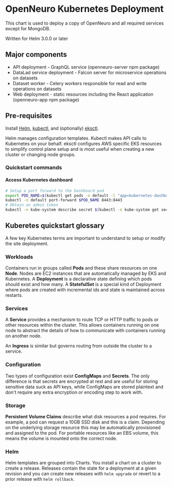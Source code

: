 # OpenNeuro Kubernetes Deployment

This chart is used to deploy a copy of OpenNeuro and all required services except for MongoDB.

Written for Helm 3.0.0 or later

## Major components

* API deployment - GraphQL service (openneuro-server npm package)
* DataLad service deployment - Falcon server for microservice operations on datasets
* Dataset worker - Celery workers responsible for read and write operations on datasets
* Web deployment - static resources including the React application (openneuro-app npm package)

## Pre-requisites

Install [Helm](https://helm.sh/), [kubectl](https://kubernetes.io/docs/tasks/tools/install-kubectl/), and (optionally) [eksctl](https://eksctl.io/).

Helm manages configuration templates. Kubectl makes API calls to Kubernetes on your behalf. eksctl configures AWS specific EKS resources to simplify control plane setup and is most useful when creating a new cluster or changing node groups.

### Quickstart commands

#### Access Kubernetes dashboard

```bash
# Setup a port forward to the Dashboard pod
export POD_NAME=$(kubectl get pods -n default -l "app=kubernetes-dashboard,release=dashboard" -o jsonpath="{.items[0].metadata.name}")
kubectl -n default port-forward $POD_NAME 8443:8443
# Obtain an admin token
kubectl -n kube-system describe secret $(kubectl -n kube-system get secret | grep eks-admin | awk '{print $1}')
```

## Kuberetes quickstart glossary

A few key Kubernetes terms are important to understand to setup or modify the site deployment.

### Workloads 

Containers run in groups called **Pods** and these share resources on one **Node**. Nodes are EC2 instances that are automatically managed by EKS and Kubernetes. A **Deployment** is a declarative state defining which pods should exist and how many. A **StatefulSet** is a special kind of Deployment where pods are created with incremental ids and state is maintained across restarts.

### Services

A **Service** provides a mechanism to route TCP or HTTP traffic to pods or other resources within the cluster. This allows containers running on one node to abstract the details of how to communicate with containers running on another node.

An **Ingress** is similar but governs routing from outside the cluster to a service.

### Configuration

Two types of configuration exist **ConfigMaps** and **Secrets**. The only difference is that secrets are encrypted at rest and are useful for storing sensitive data suck as API keys, while ConfigMaps are stored plaintext and don't require any extra encryption or encoding step to work with.

### Storage

**Persistent Volume Claims** describe what disk resources a pod requires. For example, a pod can request a 10GB SSD disk and this is a claim. Depending on the underlying storage resource this may be automatically provisioned and assigned to the pod. For portable resources like an EBS volume, this means the volume is mounted onto the correct node.

### Helm

Helm templates are grouped into Charts. You install a chart on a cluster to create a release. Releases contain the state for a deployment at a given revision and you can create new releases with `helm upgrade` or revert to a prior release with `helm rollback`.